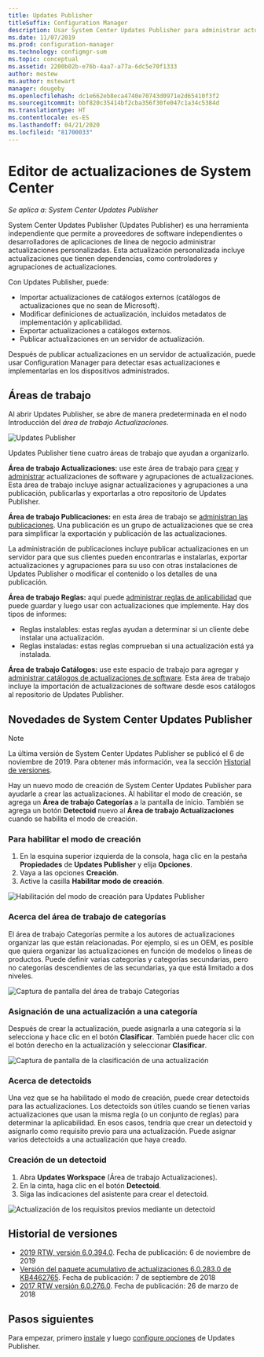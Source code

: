 ```yaml
---
title: Updates Publisher
titleSuffix: Configuration Manager
description: Usar System Center Updates Publisher para administrar actualizaciones personalizadas
ms.date: 11/07/2019
ms.prod: configuration-manager
ms.technology: configmgr-sum
ms.topic: conceptual
ms.assetid: 2200b02b-e76b-4aa7-a77a-6dc5e70f1333
author: mestew
ms.author: mstewart
manager: dougeby
ms.openlocfilehash: dc1e662eb8eca4740e70743d0971e2d65410f3f2
ms.sourcegitcommit: bbf820c35414bf2cba356f30fe047c1a34c5384d
ms.translationtype: HT
ms.contentlocale: es-ES
ms.lasthandoff: 04/21/2020
ms.locfileid: "81700033"
---
```

# <a name="system-center-updates-publisher"></a>Editor de actualizaciones de System Center

*Se aplica a: System Center Updates Publisher*

System Center Updates Publisher (Updates Publisher) es una herramienta independiente que permite a proveedores de software independientes o desarrolladores de aplicaciones de línea de negocio administrar actualizaciones personalizadas. Esta actualización personalizada incluye actualizaciones que tienen dependencias, como controladores y agrupaciones de actualizaciones.

Con Updates Publisher, puede:

-   Importar actualizaciones de catálogos externos (catálogos de actualizaciones que no sean de Microsoft).
-   Modificar definiciones de actualización, incluidos metadatos de implementación y aplicabilidad.
-   Exportar actualizaciones a catálogos externos.
-   Publicar actualizaciones en un servidor de actualización.

Después de publicar actualizaciones en un servidor de actualización, puede usar Configuration Manager para detectar esas actualizaciones e implementarlas en los dispositivos administrados.

## <a name="workspaces"></a>Áreas de trabajo
Al abrir Updates Publisher, se abre de manera predeterminada en el nodo Introducción del *área de trabajo Actualizaciones*.

![Updates Publisher](media/console1.png)


Updates Publisher tiene cuatro áreas de trabajo que ayudan a organizarlo.


**Área de trabajo Actualizaciones:** use este área de trabajo para [crear](create-updates-with-updates-publisher.md) y [administrar](manage-updates-with-updates-publisher.md) actualizaciones de software y agrupaciones de actualizaciones. Esta área de trabajo incluye asignar actualizaciones y agrupaciones a una publicación, publicarlas y exportarlas a otro repositorio de Updates Publisher.

**Área de trabajo Publicaciones:** en esta área de trabajo se [administran las publicaciones](updates-publisher-publications.md). Una publicación es un grupo de actualizaciones que se crea para simplificar la exportación y publicación de las actualizaciones.

La administración de publicaciones incluye publicar actualizaciones en un servidor para que sus clientes pueden encontrarlas e instalarlas, exportar actualizaciones y agrupaciones para su uso con otras instalaciones de Updates Publisher o modificar el contenido o los detalles de una publicación.

**Área de trabajo Reglas:** aquí puede [administrar reglas de aplicabilidad](updates-publisher-applicability-rules.md) que puede guardar y luego usar con actualizaciones que implemente. Hay dos tipos de informes:

-   Reglas instalables: estas reglas ayudan a determinar si un cliente debe instalar una actualización.
-   Reglas instaladas: estas reglas comprueban si una actualización está ya instalada.

**Área de trabajo Catálogos:** use este espacio de trabajo para agregar y [administrar catálogos de actualizaciones de software](updates-publisher-catalogs.md). Esta área de trabajo incluye la importación de actualizaciones de software desde esos catálogos al repositorio de Updates Publisher.

## <a name="whats-new-in-system-center-updates-publisher"></a>Novedades de System Center Updates Publisher

>[!NOTE] 
> La última versión de System Center Updates Publisher se publicó el 6 de noviembre de 2019. Para obtener más información, vea la sección [Historial de versiones](#release-history).

Hay un nuevo modo de creación de System Center Updates Publisher para ayudarle a crear las actualizaciones. Al habilitar el modo de creación, se agrega un **Área de trabajo Categorías** a la pantalla de inicio. También se agrega un botón **Detectoid** nuevo al **Área de trabajo Actualizaciones** cuando se habilita el modo de creación.

### <a name="to-enable-authoring-mode"></a>Para habilitar el modo de creación

1. En la esquina superior izquierda de la consola, haga clic en la pestaña **Propiedades** de **Updates Publisher** y elija **Opciones**.
1. Vaya a las opciones **Creación**.
1. Active la casilla **Habilitar modo de creación**.

![Habilitación del modo de creación para Updates Publisher](media/scup-enable-authoring-mode.png)

### <a name="about-the-categories-workspace"></a>Acerca del área de trabajo de categorías

El área de trabajo Categorías permite a los autores de actualizaciones organizar las que están relacionadas. Por ejemplo, si es un OEM, es posible que quiera organizar las actualizaciones en función de modelos o líneas de productos. Puede definir varias categorías y categorías secundarias, pero no categorías descendientes de las secundarias, ya que está limitado a dos niveles.

![Captura de pantalla del área de trabajo Categorías](media/scup-categories-workspace.png)

### <a name="assign-an-update-to-a-category"></a>Asignación de una actualización a una categoría

Después de crear la actualización, puede asignarla a una categoría si la selecciona y hace clic en el botón **Clasificar**. También puede hacer clic con el botón derecho en la actualización y seleccionar **Clasificar**.

![Captura de pantalla de la clasificación de una actualización](media/scup-categorize-update.png)

### <a name="about-detectoids"></a>Acerca de detectoids

Una vez que se ha habilitado el modo de creación, puede crear detectoids para las actualizaciones. Los detectoids son útiles cuando se tienen varias actualizaciones que usan la misma regla (o un conjunto de reglas) para determinar la aplicabilidad. En esos casos, tendría que crear un detectoid y asignarlo como requisito previo para una actualización. Puede asignar varios detectoids a una actualización que haya creado.


### <a name="create-a-detectoid"></a>Creación de un detectoid

1. Abra **Updates Workspace** (Área de trabajo Actualizaciones).
1. En la cinta, haga clic en el botón **Detectoid**.
1. Siga las indicaciones del asistente para crear el detectoid.



![Actualización de los requisitos previos mediante un detectoid](media/scup-detectoid-as-prerequisite.png)

## <a name="release-history"></a>Historial de versiones

- [2019 RTW, versión 6.0.394.0](https://techcommunity.microsoft.com/t5/Configuration-Manager-Blog/SCUP-adds-support-for-update-categories/ba-p/990111). Fecha de publicación: 6 de noviembre de 2019
- [Versión del paquete acumulativo de actualizaciones 6.0.283.0 de KB4462765](https://support.microsoft.com/help/4462765/update-rollup-for-system-center-updates-publisher). Fecha de publicación: 7 de septiembre de 2018
- [2017 RTW versión 6.0.276.0](https://techcommunity.microsoft.com/t5/Configuration-Manager-Blog/System-Center-Updates-Publisher-adds-support-for-new-OSes/ba-p/274986). Fecha de publicación: 26 de marzo de 2018


## <a name="next-steps"></a>Pasos siguientes
Para empezar, primero [instale](install-updates-publisher.md) y luego [configure opciones](updates-publisher-options.md) de Updates Publisher.
